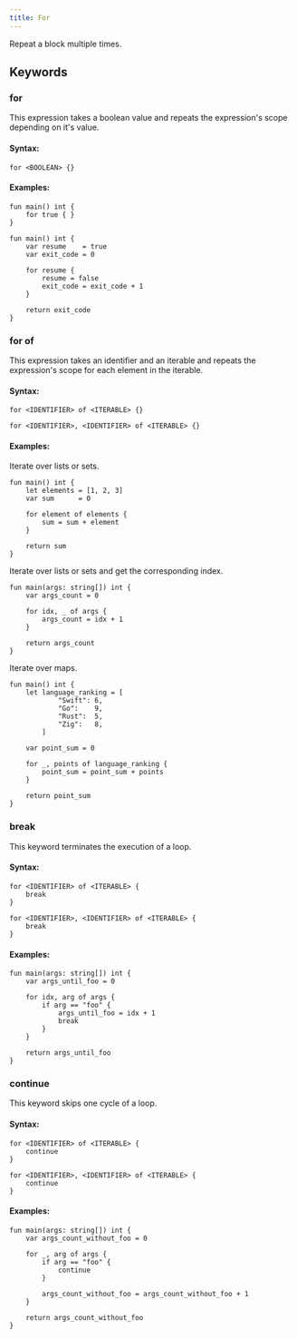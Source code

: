```yaml
---
title: For
---
```


Repeat a block multiple times.

## Keywords

### **for**

This expression takes a boolean value and repeats the expression's scope
depending on it's value.

#### Syntax:

```mirim
for <BOOLEAN> {}
```

#### Examples:

```mirim
fun main() int {
    for true { }
}
```

```mirim
fun main() int {
    var resume    = true
    var exit_code = 0

    for resume {
        resume = false
        exit_code = exit_code + 1
    }

    return exit_code
}
```

### **for of**

This expression takes an identifier and an iterable and repeats the expression's scope for each element in the iterable.

#### Syntax:

```mirim
for <IDENTIFIER> of <ITERABLE> {}
```

```mirim
for <IDENTIFIER>, <IDENTIFIER> of <ITERABLE> {}
```

#### Examples:

Iterate over lists or sets.

```mirim
fun main() int {
    let elements = [1, 2, 3]
    var sum      = 0

    for element of elements {
        sum = sum + element
    }

    return sum
}
```

Iterate over lists or sets and get the corresponding index.

```mirim
fun main(args: string[]) int {
    var args_count = 0

    for idx, _ of args {
        args_count = idx + 1
    }

    return args_count
}
```

Iterate over maps.

```mirim
fun main() int {
    let language_ranking = [
            "Swift": 6,
            "Go":    9,
            "Rust":  5,
            "Zig":   8,
        ]

    var point_sum = 0

    for _, points of language_ranking {
        point_sum = point_sum + points
    }

    return point_sum
}
```

### **break**

This keyword terminates the execution of a loop.

#### Syntax:

```mirim
for <IDENTIFIER> of <ITERABLE> {
    break
}
```

```mirim
for <IDENTIFIER>, <IDENTIFIER> of <ITERABLE> {
    break
}
```

#### Examples:

```mirim
fun main(args: string[]) int {
    var args_until_foo = 0

    for idx, arg of args {
        if arg == "foo" {
            args_until_foo = idx + 1
            break
        }
    }

    return args_until_foo
}
```

### **continue**

This keyword skips one cycle of a loop.

#### Syntax:

```mirim
for <IDENTIFIER> of <ITERABLE> {
    continue
}
```

```mirim
for <IDENTIFIER>, <IDENTIFIER> of <ITERABLE> {
    continue
}
```

#### Examples:

```mirim
fun main(args: string[]) int {
    var args_count_without_foo = 0

    for _, arg of args {
        if arg == "foo" {
            continue
        }

        args_count_without_foo = args_count_without_foo + 1
    }

    return args_count_without_foo
}
```
